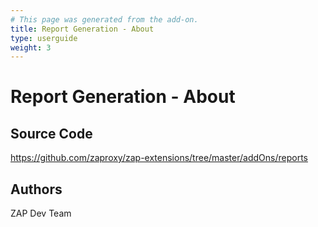 ```yaml
---
# This page was generated from the add-on.
title: Report Generation - About
type: userguide
weight: 3
---
```


# Report Generation - About

## Source Code

<https://github.com/zaproxy/zap-extensions/tree/master/addOns/reports>

## Authors

ZAP Dev Team
